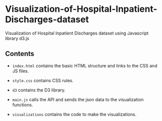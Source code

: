 # Visualization-of-Hospital-Inpatient-Discharges-dataset
Visualization of Hospital Inpatient Discharges dataset using Javascript library d3.js





## Contents

* `index.html` contains the basic HTML structure and links to the CSS and JS files.

* `style.css` contains CSS rules.

* `d3` contains the D3 library.


* `main.js` calls the API and sends the json data to the visualization functions.

* `visualizations` contains the code to make the visualizations. 

